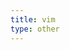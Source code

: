 ```yaml
---
title: vim
type: other
---
```


<path d="M76.004 50.588c-7.655 0-11.459 3.996-11.459 9.75 0 3.704 1.852 6.328 4.304 7.529-1.201 1.101-2.201 2.064-3.102 3.014-.902.952-1.452 1.957-1.452 3.059 0 1.352.55 2.605 2.202 3.303-1.751 1.654-2.753 2.854-2.753 5.107 0 3.953 3.453 6.256 12.511 6.256 8.708 0 13.761-3.251 13.761-9.007 0-6.653-5.103-6.904-13.761-7.456l-4.904-.3 1.652-2.652c.899.25 2.352.45 3.955.45 6.304 0 10.658-3.252 10.658-8.808 0-2.302-1.137-3.903-2.037-5.055l4.421-.35v-4.428h-9.391c-1.15 0-2.453-.412-4.605-.412zm2.252 28.511c2.404.15 4.306.25 4.306 1.854 0 2.699-3.955 2.902-6.856 2.902-3.504 0-6.056-.602-6.056-2.603 0-1.002.65-1.852 1.302-2.652l7.304.499zm-1.949-14.712c-3.304 0-4.655-1.703-4.655-4.154 0-3.253 2.051-4.605 4.804-4.605 2.852 0 4.554 1.552 4.554 4.504 0 2.604-1.902 4.255-4.703 4.255zM99.173 46.685c2.902 0 4.554-1.652 4.554-4.506 0-2.85-1.652-4.403-4.554-4.403-2.853 0-4.505 1.553-4.505 4.403 0 2.853 1.652 4.506 4.505 4.506zM103 71.455v-20.455h-9.733l-.55 3.896 2.667.874c.502.149.616.423.616.973v14.712c0 .752-.422.902-1.123 1.003l-2.877.35v4.192h15v-4.192l-2.876-.35c-.753-.101-1.124-.2-1.124-1.003zM125.418 70.415c-1.202.45-2.632.799-4.035.799-2.701 0-3.383-1.15-3.383-4.103v-12.111h7v-5h-6.638c-.401 0-.362-.003-.362-.353v-6.647h-4.793c-.55 5-3.207 7.196-7.207 7.698v4.302h4.003c.401 0-.003.353-.003.652v13.111c0 5.657 2.454 8.058 8.408 8.058 2.854 0 6.107-.951 8.26-2.001l-1.25-4.405zM29.738 38.806c-1.317-1.318-3.455-1.318-4.773 0l-4.751 4.751 6.027 6.027c1.401-.473 3.007-.156 4.124.961 1.122 1.123 1.437 2.743.952 4.149l5.809 5.809c1.406-.484 3.027-.171 4.149.953 1.57 1.568 1.57 4.11 0 5.679-1.569 1.57-4.11 1.57-5.68 0-1.18-1.181-1.624-2.914-1.025-4.368l-5.57-5.417v14.257c0 .189.895.441 1.214.759 1.568 1.568 1.644 4.11.075 5.681-1.569 1.568-4.074 1.568-5.642 0-1.568-1.571-1.549-4.112.02-5.681.388-.387.333-.68 1.333-.876v-14.389c-1-.196-.927-.487-1.314-.876-1.188-1.188-1.474-2.931-.865-4.39l-5.942-5.943-15.689 15.689c-1.319 1.319-1.319 3.457 0 4.774l22.882 22.881c1.317 1.317 3.454 1.317 4.773 0l22.775-22.776c1.317-1.318 1.317-3.456 0-4.774l-22.882-22.88z"></path>